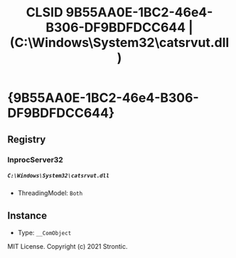 ﻿---
title: "CLSID 9B55AA0E-1BC2-46e4-B306-DF9BDFDCC644 | (C:\\Windows\\System32\\catsrvut.dll)"
excerpt: What is COM-Object CLSID 9B55AA0E-1BC2-46e4-B306-DF9BDFDCC644?
---

# {9B55AA0E-1BC2-46e4-B306-DF9BDFDCC644}


## Registry


### InprocServer32

##### `C:\Windows\System32\catsrvut.dll`
* ThreadingModel: `Both`

## Instance

* Type: `__ComObject`

MIT License. Copyright (c) 2021 Strontic.


